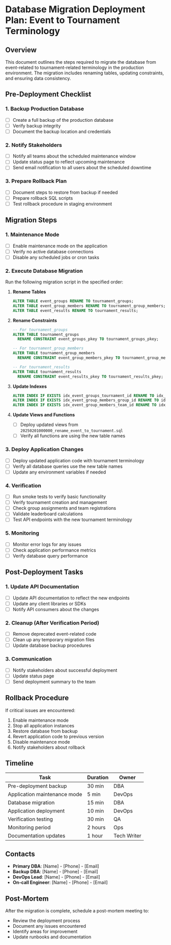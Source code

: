 # Database Migration Deployment Plan: Event to Tournament Terminology

## Overview
This document outlines the steps required to migrate the database from event-related to tournament-related terminology in the production environment. The migration includes renaming tables, updating constraints, and ensuring data consistency.

## Pre-Deployment Checklist

### 1. Backup Production Database
- [ ] Create a full backup of the production database
- [ ] Verify backup integrity
- [ ] Document the backup location and credentials

### 2. Notify Stakeholders
- [ ] Notify all teams about the scheduled maintenance window
- [ ] Update status page to reflect upcoming maintenance
- [ ] Send email notification to all users about the scheduled downtime

### 3. Prepare Rollback Plan
- [ ] Document steps to restore from backup if needed
- [ ] Prepare rollback SQL scripts
- [ ] Test rollback procedure in staging environment

## Migration Steps

### 1. Maintenance Mode
- [ ] Enable maintenance mode on the application
- [ ] Verify no active database connections
- [ ] Disable any scheduled jobs or cron tasks

### 2. Execute Database Migration
Run the following migration script in the specified order:

1. **Rename Tables**
   ```sql
   ALTER TABLE event_groups RENAME TO tournament_groups;
   ALTER TABLE event_group_members RENAME TO tournament_group_members;
   ALTER TABLE event_results RENAME TO tournament_results;
   ```

2. **Rename Constraints**
   ```sql
   -- For tournament_groups
   ALTER TABLE tournament_groups 
     RENAME CONSTRAINT event_groups_pkey TO tournament_groups_pkey;
   
   -- For tournament_group_members
   ALTER TABLE tournament_group_members
     RENAME CONSTRAINT event_group_members_pkey TO tournament_group_members_pkey;
   
   -- For tournament_results
   ALTER TABLE tournament_results
     RENAME CONSTRAINT event_results_pkey TO tournament_results_pkey;
   ```

3. **Update Indexes**
   ```sql
   ALTER INDEX IF EXISTS idx_event_groups_tournament_id RENAME TO idx_tournament_groups_tournament_id;
   ALTER INDEX IF EXISTS idx_event_group_members_group_id RENAME TO idx_tournament_group_members_group_id;
   ALTER INDEX IF EXISTS idx_event_group_members_team_id RENAME TO idx_tournament_group_members_team_id;
   ```

4. **Update Views and Functions**
   - [ ] Deploy updated views from `20250201000000_rename_event_to_tournament.sql`
   - [ ] Verify all functions are using the new table names

### 3. Deploy Application Changes
- [ ] Deploy updated application code with tournament terminology
- [ ] Verify all database queries use the new table names
- [ ] Update any environment variables if needed

### 4. Verification
- [ ] Run smoke tests to verify basic functionality
- [ ] Verify tournament creation and management
- [ ] Check group assignments and team registrations
- [ ] Validate leaderboard calculations
- [ ] Test API endpoints with the new tournament terminology

### 5. Monitoring
- [ ] Monitor error logs for any issues
- [ ] Check application performance metrics
- [ ] Verify database query performance

## Post-Deployment Tasks

### 1. Update API Documentation
- [ ] Update API documentation to reflect the new endpoints
- [ ] Update any client libraries or SDKs
- [ ] Notify API consumers about the changes

### 2. Cleanup (After Verification Period)
- [ ] Remove deprecated event-related code
- [ ] Clean up any temporary migration files
- [ ] Update database backup procedures

### 3. Communication
- [ ] Notify stakeholders about successful deployment
- [ ] Update status page
- [ ] Send deployment summary to the team

## Rollback Procedure

If critical issues are encountered:

1. Enable maintenance mode
2. Stop all application instances
3. Restore database from backup
4. Revert application code to previous version
5. Disable maintenance mode
6. Notify stakeholders about rollback

## Timeline

| Task | Duration | Owner |
|------|----------|-------|
| Pre-deployment backup | 30 min | DBA |
| Application maintenance mode | 5 min | DevOps |
| Database migration | 15 min | DBA |
| Application deployment | 10 min | DevOps |
| Verification testing | 30 min | QA |
| Monitoring period | 2 hours | Ops |
| Documentation updates | 1 hour | Tech Writer |

## Contacts

- **Primary DBA**: [Name] - [Phone] - [Email]
- **Backup DBA**: [Name] - [Phone] - [Email]
- **DevOps Lead**: [Name] - [Phone] - [Email]
- **On-call Engineer**: [Name] - [Phone] - [Email]

## Post-Mortem

After the migration is complete, schedule a post-mortem meeting to:
- Review the deployment process
- Document any issues encountered
- Identify areas for improvement
- Update runbooks and documentation
